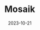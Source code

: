 ---
title: "Mosaik"
date: 2023-10-21
publishDate: 2023-10-21
date_tba: ""
location: "School of Music, University of Louisville [US] "
project: ""
---